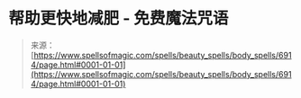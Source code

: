 <!--yml

分类：未分类

日期：2024年06月12日 18:41:47

-->

# 帮助更快地减肥 - 免费魔法咒语

> 来源：[https://www.spellsofmagic.com/spells/beauty_spells/body_spells/6914/page.html#0001-01-01](https://www.spellsofmagic.com/spells/beauty_spells/body_spells/6914/page.html#0001-01-01)
